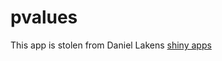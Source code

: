 # pvalues



This app is stolen from Daniel Lakens [shiny apps](https://github.com/Lakens/shiny_apps/blob/master/f_p_power/ui.R)
